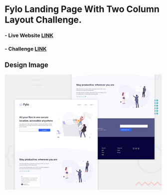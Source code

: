 # Fylo Landing Page With Two Column Layout Challenge.

### - Live Website [LINK](https://abdraoufx.github.io/frontEndMentor_Challenges/junior/fylo_landing_page_with_two_column)

### - Challenge [LINK](https://www.frontendmentor.io/solutions/full-responsive-mobile-1st-fylo-landing-page-with-two-column-with-sass-HJAW0br85)

## Design Image

![Preview_Design_Image](images/desktop-preview.jpg "Design Image")
